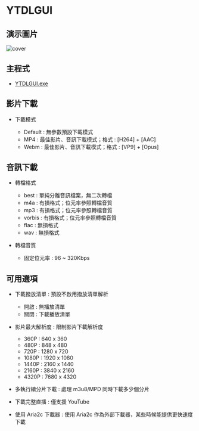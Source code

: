# YTDLGUI

## 演示圖片
![cover](https://i.imgur.com/kiIy7Ig.png)

## 主程式
* [YTDLGUI.exe](https://github.com/sabpprook/YTDLGUI/releases/latest/download/YTDLGUI.exe)


## 影片下載
* 下載模式

    * Default : 無參數預設下載模式
    * MP4 : 最佳影片、音訊下載模式；格式 : [H264] + [AAC]
    * Webm : 最佳影片、音訊下載模式；格式 : [VP9] + [Opus]

## 音訊下載
* 轉檔格式

    * best : 單純分離音訊檔案，無二次轉檔
    * m4a : 有損格式；位元率參照轉檔音質
    * mp3 : 有損格式；位元率參照轉檔音質
    * vorbis : 有損格式；位元率參照轉檔音質
    * flac : 無損格式
    * wav : 無損格式

* 轉檔音質

    * 固定位元率 : 96 ~ 320Kbps

## 可用選項
* 下載撥放清單 : 預設不啟用撥放清單解析

    * 開啟 : 無播放清單
    * 關閉 : 下載播放清單

* 影片最大解析度 : 限制影片下載解析度

    * 360P : 640 x 360
    * 480P : 848 x 480
    * 720P : 1280 x 720
    * 1080P : 1920 x 1080
    * 1440P : 2160 x 1440
    * 2160P : 3840 x 2160
    * 4320P : 7680 x 4320

* 多執行續分片下載 : 處理 m3u8/MPD 同時下載多少個分片

* 下載完整直播 : 僅支援 YouTube

* 使用 Aria2c 下載器 : 使用 Aria2c 作為外部下載器，某些時候能提供更快速度下載
